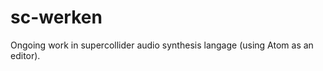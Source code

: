 sc-werken
=========

Ongoing work in supercollider audio synthesis langage (using Atom as an editor).

